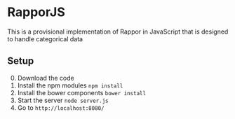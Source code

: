 # RapporJS

This is a provisional implementation of Rappor in JavaScript that is designed to handle categorical data

## Setup

0. Download the code
1. Install the npm modules `npm install`
2. Install the bower components `bower install`
3. Start the server `node server.js`
4. Go to `http://localhost:8080/`